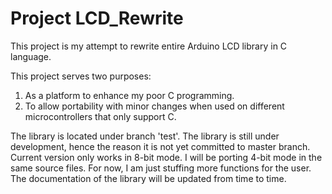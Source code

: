 # Project LCD_Rewrite

This project is my attempt to rewrite entire Arduino LCD library in C language.

This project serves two purposes:
  1. As a platform to enhance my poor C programming.
  2. To allow portability with minor changes when used on different microcontrollers that only support C.
  
The library is located under branch 'test'. The library is still under development, hence the reason it is not yet committed to master branch. 
Current version only works in 8-bit mode. I will be porting 4-bit mode in the same source files. For now, I am just stuffing more functions for the user. The documentation of the library will be updated from time to time.
